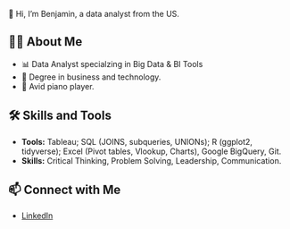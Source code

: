 👋 Hi, I’m Benjamin, a data analyst from the US. 

## 🙋‍♂️ About Me
- 📊 Data Analyst specialzing in Big Data & BI Tools
- 📐 Degree in business and technology.
- 🎹 Avid piano player. 

## 🛠 Skills and Tools
- **Tools:** Tableau; SQL (JOINS, subqueries, UNIONs); R (ggplot2, tidyverse); Excel (Pivot tables, Vlookup, Charts), Google BigQuery, Git.
- **Skills:** Critical Thinking, Problem Solving, Leadership, Communication.

## 📫 Connect with Me
- [LinkedIn](https://www.linkedin.com/in/benjamin-fuentes-71a06b156/)
